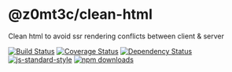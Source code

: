 # @z0mt3c/clean-html
Clean html to avoid ssr rendering conflicts between client & server

[![Build Status](https://img.shields.io/travis/z0mt3c/clean-html/master.svg)](https://travis-ci.org/z0mt3c/clean-html)
[![Coverage Status](https://img.shields.io/coveralls/z0mt3c/clean-html/master.svg)](https://coveralls.io/r/z0mt3c/clean-html?branch=master)
[![Dependency Status](https://img.shields.io/gemnasium/z0mt3c/clean-html.svg)](https://gemnasium.com/z0mt3c/clean-html)
[![js-standard-style](https://img.shields.io/badge/code%20style-standard-brightgreen.svg?style=flat)](https://github.com/feross/standard)
[![npm downloads](https://img.shields.io/npm/dm/@z0mt3c/clean-html.svg)](https://www.npmjs.com/package/@z0mt3c/clean-html)
